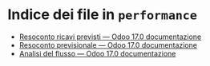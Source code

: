 # Indice dei file in `performance`

- [Resoconto ricavi previsti — Odoo 17.0 documentazione](./expected_revenue_report.md)
- [Resoconto previsionale — Odoo 17.0 documentazione](./forecast_report.md)
- [Analisi del flusso — Odoo 17.0 documentazione](./win_loss.md)
